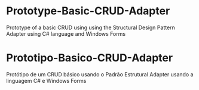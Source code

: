 # Prototype-Basic-CRUD-Adapter
Prototype of a basic CRUD using using the Structural Design Pattern Adapter using C# language and Windows Forms

# Prototipo-Basico-CRUD-Adapter
Protótipo de um CRUD básico usando o Padrão Estrutural Adapter usando a linguagem C# e Windows Forms
